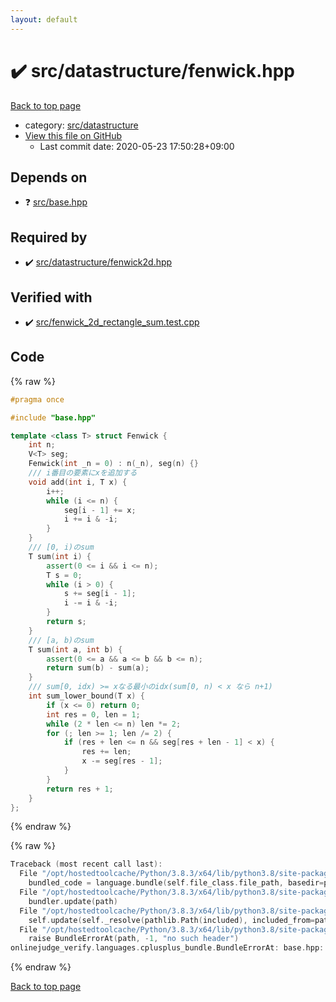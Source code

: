 ```yaml
---
layout: default
---
```


<!-- mathjax config similar to math.stackexchange -->
<script type="text/javascript" async
  src="https://cdnjs.cloudflare.com/ajax/libs/mathjax/2.7.5/MathJax.js?config=TeX-MML-AM_CHTML">
</script>
<script type="text/x-mathjax-config">
  MathJax.Hub.Config({
    TeX: { equationNumbers: { autoNumber: "AMS" }},
    tex2jax: {
      inlineMath: [ ['$','$'] ],
      processEscapes: true
    },
    "HTML-CSS": { matchFontHeight: false },
    displayAlign: "left",
    displayIndent: "2em"
  });
</script>

<script type="text/javascript" src="https://cdnjs.cloudflare.com/ajax/libs/jquery/3.4.1/jquery.min.js"></script>
<script src="https://cdn.jsdelivr.net/npm/jquery-balloon-js@1.1.2/jquery.balloon.min.js" integrity="sha256-ZEYs9VrgAeNuPvs15E39OsyOJaIkXEEt10fzxJ20+2I=" crossorigin="anonymous"></script>
<script type="text/javascript" src="../../../assets/js/copy-button.js"></script>
<link rel="stylesheet" href="../../../assets/css/copy-button.css" />


# :heavy_check_mark: src/datastructure/fenwick.hpp

<a href="../../../index.html">Back to top page</a>

* category: <a href="../../../index.html#057cdb199a48f765d2786c323ec11d3a">src/datastructure</a>
* <a href="{{ site.github.repository_url }}/blob/master/src/datastructure/fenwick.hpp">View this file on GitHub</a>
    - Last commit date: 2020-05-23 17:50:28+09:00




## Depends on

* :question: <a href="../base.hpp.html">src/base.hpp</a>


## Required by

* :heavy_check_mark: <a href="fenwick2d.hpp.html">src/datastructure/fenwick2d.hpp</a>


## Verified with

* :heavy_check_mark: <a href="../../../verify/src/fenwick_2d_rectangle_sum.test.cpp.html">src/fenwick_2d_rectangle_sum.test.cpp</a>


## Code

<a id="unbundled"></a>
{% raw %}
```cpp
#pragma once

#include "base.hpp"

template <class T> struct Fenwick {
    int n;
    V<T> seg;
    Fenwick(int _n = 0) : n(_n), seg(n) {}
    /// i番目の要素にxを追加する
    void add(int i, T x) {
        i++;
        while (i <= n) {
            seg[i - 1] += x;
            i += i & -i;
        }
    }
    /// [0, i)のsum
    T sum(int i) {
        assert(0 <= i && i <= n);
        T s = 0;
        while (i > 0) {
            s += seg[i - 1];
            i -= i & -i;
        }
        return s;
    }
    /// [a, b)のsum
    T sum(int a, int b) {
        assert(0 <= a && a <= b && b <= n);
        return sum(b) - sum(a);
    }
    /// sum[0, idx) >= xなる最小のidx(sum[0, n) < x なら n+1)
    int sum_lower_bound(T x) {
        if (x <= 0) return 0;
        int res = 0, len = 1;
        while (2 * len <= n) len *= 2;
        for (; len >= 1; len /= 2) {
            if (res + len <= n && seg[res + len - 1] < x) {
                res += len;
                x -= seg[res - 1];
            }
        }
        return res + 1;
    }
};

```
{% endraw %}

<a id="bundled"></a>
{% raw %}
```cpp
Traceback (most recent call last):
  File "/opt/hostedtoolcache/Python/3.8.3/x64/lib/python3.8/site-packages/onlinejudge_verify/docs.py", line 349, in write_contents
    bundled_code = language.bundle(self.file_class.file_path, basedir=pathlib.Path.cwd())
  File "/opt/hostedtoolcache/Python/3.8.3/x64/lib/python3.8/site-packages/onlinejudge_verify/languages/cplusplus.py", line 185, in bundle
    bundler.update(path)
  File "/opt/hostedtoolcache/Python/3.8.3/x64/lib/python3.8/site-packages/onlinejudge_verify/languages/cplusplus_bundle.py", line 307, in update
    self.update(self._resolve(pathlib.Path(included), included_from=path))
  File "/opt/hostedtoolcache/Python/3.8.3/x64/lib/python3.8/site-packages/onlinejudge_verify/languages/cplusplus_bundle.py", line 187, in _resolve
    raise BundleErrorAt(path, -1, "no such header")
onlinejudge_verify.languages.cplusplus_bundle.BundleErrorAt: base.hpp: line -1: no such header

```
{% endraw %}

<a href="../../../index.html">Back to top page</a>

